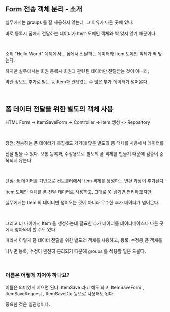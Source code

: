 ## Form 전송 객체 분리 - 소개

실무에서는 groups 를 잘 사용하지 않는데, 그 이유가 다른 곳에 있다. 

바로 등록시 폼에서 전달하는 데이터가 Item 도메인 객체와 딱 맞지 않기 때문이다.

<br/>

소위 "Hello World" 예제에서는 폼에서 전달하는 데이터와 Item 도메인 객체가 딱 맞는다. 

하지만 실무에서는 회원 등록시 회원과 관련된 데이터만 전달받는 것이 아니라, 

약관 정보도 추가로 받는 등 Item과 관계없는 수 많은 부가 데이터가 넘어온다.

<br/>

## 폼 데이터 전달을 위한 별도의 객체 사용

HTML Form -> ItemSaveForm -> Controller -> Item 생성 -> Repository

<br/>

장점: 전송하는 폼 데이터가 복잡해도 거기에 맞춘 별도의 폼 객체를 사용해서 데이터를 

전달 받을 수 있다. 보통 등록과, 수정용으로 별도의 폼 객체를 만들기 때문에 검증이 중복되지 않는다.

<br/>

단점: 폼 데이터를 기반으로 컨트롤러에서 Item 객체를 생성하는 변환 과정이 추가된다.

Item 도메인 객체를 폼 전달 데이터로 사용하고, 그대로 쭉 넘기면 편리하겠지만, 

실무에서는 Item 의 데이터만 넘어오는 것이 아니라 무수한 추가 데이터가 넘어온다. 

<br/>

그리고 더 나아가서 Item 을 생성하는데 필요한 추가 데이터를 데이터베이스나 다른 곳에서 찾아와야 할 수도 있다.

따라서 이렇게 폼 데이터 전달을 위한 별도의 객체를 사용하고, 등록, 수정용 폼 객체를 

나누면 등록, 수정이 완전히 분리되기 때문에 groups 를 적용할 일은 드물다.

<br/>

### 이름은 어떻게 지어야 하나요?

이름은 의미있게 지으면 된다. ItemSave 라고 해도 되고, ItemSaveForm , ItemSaveRequest , ItemSaveDto 등으로 사용해도 된다. 

중요한 것은 일관성이다.